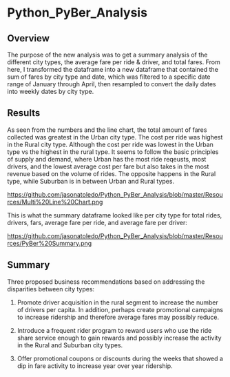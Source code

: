 # Python_PyBer_Analysis

## Overview

The purpose of the new analysis was to get a summary analysis of the different city types, the average fare per ride & driver, and total fares. From here, I transformed the dataframe into a new dataframe that contained the sum of fares by city type and date, which was filtered to a specific date range of January through April, then resampled to convert the daily dates into weekly dates by city type.

## Results

As seen from the numbers and the line chart, the total amount of fares collected was greatest in the Urban city type. The cost per ride was highest in the Rural city type. Although the cost per ride was lowest in the Urban type vs the highest in the rural type. It seems to follow the basic principles of supply and demand, where Urban has the most ride reqeusts, most drivers, and the lowest average cost per fare but also takes in the most revenue based on the volume of rides. The opposite happens in the Rural type, while Suburban is in between Urban and Rural types.

https://github.com/jasonatoledo/Python_PyBer_Analysis/blob/master/Resources/Multi%20Line%20Chart.png

This is what the summary dataframe looked like per city type for total rides, drivers, fars, average fare per ride, and average fare per driver:

https://github.com/jasonatoledo/Python_PyBer_Analysis/blob/master/Resources/PyBer%20Summary.png

## Summary

Three proposed business recommendations based on addressing the disparities between city types:

1) Promote driver acquisition in the rural segment to increase the number of drivers per capita. In addition, perhaps create promotional campaigns to increase ridership and therefore average fares may possibly reduce.

2) Introduce a frequent rider program to reward users who use the ride share service enough to gain rewards and possibly increase the activity in the Rural and Suburban city types.

3) Offer promotional coupons or discounts during the weeks that showed a dip in fare activity to increase year over year ridership.
